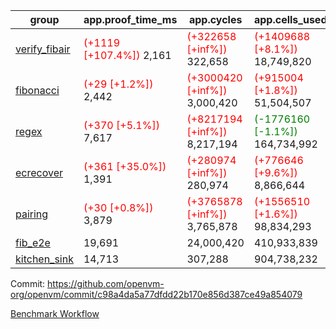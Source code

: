 | group | app.proof_time_ms | app.cycles | app.cells_used | leaf.proof_time_ms | leaf.cycles | leaf.cells_used |
| -- | -- | -- | -- | -- | -- | -- |
| [verify_fibair](https://github.com/openvm-org/openvm/blob/benchmark-results/benchmarks-pr/1567/verify_fibair-c98a4da5a77dfdd22b170e856d387ce49a854079.md) |<span style='color: red'>(+1119 [+107.4%])</span> 2,161 | <span style='color: red'>(+322658 [+inf%])</span> 322,658 | <span style='color: red'>(+1409688 [+8.1%])</span> 18,749,820 |- | - | - |
| [fibonacci](https://github.com/openvm-org/openvm/blob/benchmark-results/benchmarks-pr/1567/fibonacci-c98a4da5a77dfdd22b170e856d387ce49a854079.md) |<span style='color: red'>(+29 [+1.2%])</span> 2,442 | <span style='color: red'>(+3000420 [+inf%])</span> 3,000,420 | <span style='color: red'>(+915004 [+1.8%])</span> 51,504,507 |<span style='color: red'>(+955 [+30.7%])</span> 4,063 | <span style='color: red'>(+1248045 [+inf%])</span> 1,248,045 | <span style='color: red'>(+1051954 [+1.5%])</span> 70,886,632 |
| [regex](https://github.com/openvm-org/openvm/blob/benchmark-results/benchmarks-pr/1567/regex-c98a4da5a77dfdd22b170e856d387ce49a854079.md) |<span style='color: red'>(+370 [+5.1%])</span> 7,617 | <span style='color: red'>(+8217194 [+inf%])</span> 8,217,194 | <span style='color: green'>(-1776160 [-1.1%])</span> 164,734,992 |<span style='color: green'>(-1239 [-9.9%])</span> 11,326 | <span style='color: red'>(+3326723 [+inf%])</span> 3,326,723 | <span style='color: green'>(-59115544 [-19.5%])</span> 244,540,482 |
| [ecrecover](https://github.com/openvm-org/openvm/blob/benchmark-results/benchmarks-pr/1567/ecrecover-c98a4da5a77dfdd22b170e856d387ce49a854079.md) |<span style='color: red'>(+361 [+35.0%])</span> 1,391 | <span style='color: red'>(+280974 [+inf%])</span> 280,974 | <span style='color: red'>(+776646 [+9.6%])</span> 8,866,644 |<span style='color: red'>(+417 [+4.0%])</span> 10,921 | <span style='color: red'>(+2934934 [+inf%])</span> 2,934,934 | <span style='color: red'>(+2132594 [+0.9%])</span> 247,226,946 |
| [pairing](https://github.com/openvm-org/openvm/blob/benchmark-results/benchmarks-pr/1567/pairing-c98a4da5a77dfdd22b170e856d387ce49a854079.md) |<span style='color: red'>(+30 [+0.8%])</span> 3,879 | <span style='color: red'>(+3765878 [+inf%])</span> 3,765,878 | <span style='color: red'>(+1556510 [+1.6%])</span> 98,834,293 |<span style='color: green'>(-2228 [-29.0%])</span> 5,468 | <span style='color: red'>(+2010409 [+inf%])</span> 2,010,409 | <span style='color: green'>(-57514079 [-28.0%])</span> 148,011,255 |
| [fib_e2e](https://github.com/openvm-org/openvm/blob/benchmark-results/benchmarks-pr/1567/fib_e2e-c98a4da5a77dfdd22b170e856d387ce49a854079.md) | 19,691 |  24,000,420 |  410,933,839 | 23,400 |  7,462,424 |  441,087,091 |
| [kitchen_sink](https://github.com/openvm-org/openvm/blob/benchmark-results/benchmarks-pr/1567/kitchen_sink-c98a4da5a77dfdd22b170e856d387ce49a854079.md) | 14,713 |  307,288 |  904,738,232 | 22,256 |  7,903,992 |  769,363,250 |


Commit: https://github.com/openvm-org/openvm/commit/c98a4da5a77dfdd22b170e856d387ce49a854079

[Benchmark Workflow](https://github.com/openvm-org/openvm/actions/runs/16842498905)
